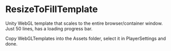 # ResizeToFillTemplate  
Unity WebGL template that scales to the entire browser/container window. Just 50 lines, has a loading progress bar.  
  
Copy WebGLTemplates into the Assets folder, select it in PlayerSettings and done.
